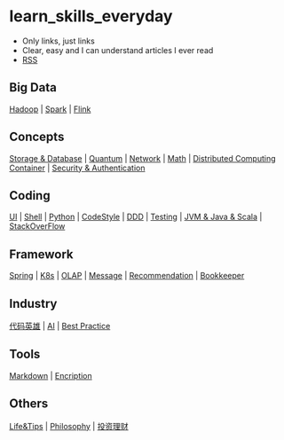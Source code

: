 # learn_skills_everyday
- Only links, just links
- Clear, easy and I can understand articles I ever read
- [RSS](https://github.com/476678244/learn_skills_everyday/commits/main.atom)

## Big Data

[Hadoop](Hadoop.md) | [Spark](Spark.md) | [Flink](Flink.md)

## Concepts

[Storage & Database](storage/Storage.md) | [Quantum](Quantum.md) | [Network](Network.md) | [Math](Math.md) | [Distributed Computing](DistributedComputing.md) [Container](Container.md) | [Security & Authentication](security(Auth).md)

## Coding

[UI](FrontEndDevelopment.md) | [Shell](Shell.md) | [Python](Python.md) | [CodeStyle](CodeStyle.md) | [DDD](DDD.md) | [Testing](Testing.md) | [JVM & Java & Scala](Java_Scala.md) | [StackOverFlow](StackOverFlow.md)

## Framework

[Spring](Spring.md) | [K8s](K8s.md) | [OLAP](OLAP.md) | [Message](MessageQueue.md) | [Recommendation](Recommendation.md) | [Bookkeeper](Bookkeeper.md)

## Industry

[代码英雄](%E4%BB%A3%E7%A0%81%E8%8B%B1%E9%9B%84.md) | [AI](AI.md) | [Best Practice](best_practice.md)

## Tools

[Markdown](Markdown.md) | [Encription](encription.md)

## Others

[Life&Tips](Life.md) | [Philosophy](Philosophy.md) | [投资理财](Investment.md)

